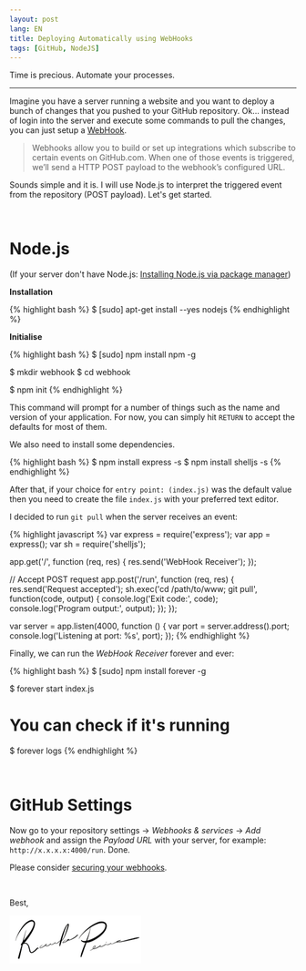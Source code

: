 ```yaml
---
layout: post
lang: EN
title: Deploying Automatically using WebHooks
tags: [GitHub, NodeJS]
---
```


Time is precious.
Automate your processes.

---

Imagine you have a server running a website and you want to deploy a bunch of changes that you pushed to your GitHub repository. Ok... instead of login into the server and execute some commands to pull the changes, you can just setup a [WebHook](https://developer.github.com/webhooks/).

> Webhooks allow you to build or set up integrations which subscribe to certain events on GitHub.com. When one of those events is triggered, we’ll send a HTTP POST payload to the webhook’s configured URL.

Sounds simple and it is. I will use Node.js to interpret the triggered event from the repository (POST payload). Let's get started.

<br/>

# Node.js

(If your server don't have Node.js: [Installing Node.js via package manager](https://github.com/nodejs/node-v0.x-archive/wiki/Installing-Node.js-via-package-manager))

**Installation**

{% highlight bash %}
$ [sudo] apt-get install --yes nodejs
{% endhighlight %}

**Initialise**

{% highlight bash %}
$ [sudo] npm install npm -g

$ mkdir webhook
$ cd webhook

$ npm init
{% endhighlight %}

This command will prompt for a number of things such as the name and version of your application. For now, you can simply hit `RETURN` to accept the defaults for most of them.

We also need to install some dependencies.

{% highlight bash %}
$ npm install express -s
$ npm install shelljs -s
{% endhighlight %}

After that, if your choice for `entry point: (index.js)` was the default value then you need to create the file `index.js` with your preferred text editor.

I decided to run `git pull` when the server receives an event:

{% highlight javascript %}
var express = require('express');
var app = express();
var sh = require('shelljs');

app.get('/', function (req, res) {
  res.send('WebHook Receiver');
});

// Accept POST request
app.post('/run', function (req, res) {
  res.send('Request accepted');
  sh.exec('cd /path/to/www; git pull', function(code, output) {
    console.log('Exit code:', code);
    console.log('Program output:', output);
  });
});

var server = app.listen(4000, function () {
  var port = server.address().port;
  console.log('Listening at port: %s', port);
});
{% endhighlight %}

Finally, we can run the _WebHook Receiver_ forever and ever:

{% highlight bash %}
$ [sudo] npm install forever -g

$ forever start index.js

# You can check if it's running
$ forever logs
{% endhighlight %}

<br/>

# GitHub Settings

Now go to your repository settings -> _Webhooks & services_ -> _Add webhook_ and assign the _Payload URL_ with your server, for example: `http://x.x.x.x:4000/run`. Done.

Please consider [securing your webhooks](https://developer.github.com/webhooks/securing/).

<br/>

Best,

![Ricardo Pereira](/public/img/signature.png)

